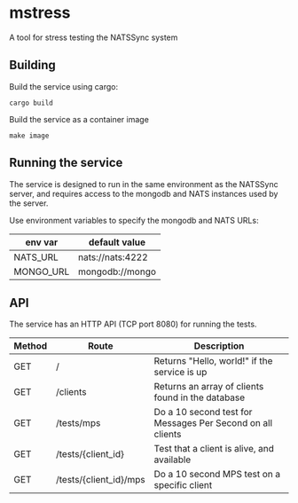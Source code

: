 # mstress
A tool for stress testing the NATSSync system

## Building
Build the service using cargo:
```shell
cargo build
```
Build the service as a container image
```shell
make image
```

## Running the service
The service is designed to run in the same environment as the NATSSync server,
and requires access to the mongodb and NATS instances used by the server.

Use environment variables to specify the mongodb and NATS URLs:

| env var | default value |
|---------|---------------|
| NATS_URL | nats://nats:4222
| MONGO_URL | mongodb://mongo

## API
The service has an HTTP API (TCP port 8080) for running the tests.

| Method | Route                  | Description |
|--------|------------------------|-------------|
| GET    | /                      | Returns "Hello, world!" if the service is up
| GET    | /clients               | Returns an array of clients found in the database
| GET    | /tests/mps             | Do a 10 second test for Messages Per Second on all clients
| GET    | /tests/{client_id}     | Test that a client is alive, and available
| GET    | /tests/{client_id}/mps | Do a 10 second MPS test on a specific client